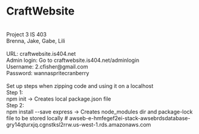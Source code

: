 # CraftWebsite

<br>
Project 3 IS 403
<br>
Brenna, Jake, Gabe, Lili
<br><br>
URL: craftwebsite.is404.net
<br>
Admin login: Go to craftwebsite.is404.net/adminlogin
<br>
Username: 2.cfisher@gmail.com
<br>
Password: wannaspritecranberry
<br>
<br>
Set up steps when zipping code and using it on a localhost
<br>
Step 1:
<br>
npm init -> Creates local package.json file
<br>
Step 2:
<br>
npm install --save express -> Creates node_modules dir and package-lock file to be stored locally
# awseb-e-hmfegef2ei-stack-awsebrdsdatabase-gry14qturxjq.cgnstksl2rrw.us-west-1.rds.amazonaws.com
